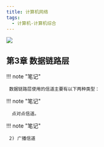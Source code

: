 ```yaml
---
title: 计算机网络
tags:
  - 计算机-计算机综合
---
```


![](https://cdn.weread.qq.com/weread/cover/38/YueWen_655484/s_YueWen_655484.jpg)


## 第3章 数据链路层




!!! note "笔记"

	 数据链路层使用的信道主要有以下两种类型： 


!!! note "笔记"

	  点对点信道。 


!!! note "笔记"

	 2) 广播信道 

